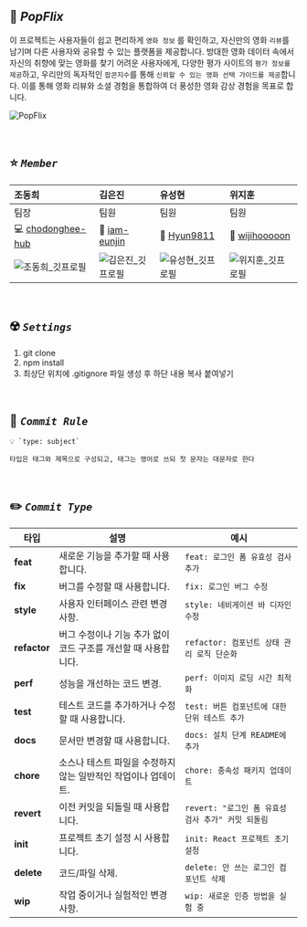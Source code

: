 ## 🍿 **_PopFlix_**

이 프로젝트는 사용자들이 쉽고 편리하게 `영화 정보` 를 확인하고, 자신만의 영화 `리뷰`를 남기며 다른 사용자와 공유할 수 있는 플랫폼을 제공합니다. 방대한 영화 데이터 속에서 자신의 취향에 맞는 영화를 찾기 어려운 사용자에게, 다양한 평가 사이트의 `평가 정보를 제공`하고, 우리만의 독자적인 `팝콘지수`를 통해 `신뢰할 수 있는 영화 선택 가이드를 제공`합니다. 이를 통해 영화 리뷰와 소셜 경험을 통합하여 더 풍성한 영화 감상 경험을 목표로 합니다.

![PopFlix](https://github.com/user-attachments/assets/a1d22de7-4b77-4f8e-999a-11630809e5b6)

<br>

## ⭐ **_`Member`_**

| 조동희                                                                                              | 김은진                                                                                              | 유성현                                                                                              | 위지훈                                                                                              |
| :-------------------------------------------------------------------------------------------------- | :-------------------------------------------------------------------------------------------------- | :-------------------------------------------------------------------------------------------------- | :-------------------------------------------------------------------------------------------------- |
| 팀장                                                                                                | 팀원                                                                                                | 팀원                                                                                                | 팀원                                                                                                |
| 💻 [chodonghee-hub](https://github.com/chodonghee-hub)                                              | 🐣 [iam-eunjin](https://github.com/iam-eunjin)                                                      | 🦖 [Hyun9811](https://github.com/Hyun9811)                                                          | 🦒 [wijihooooon](https://github.com/wijihooooon)                                                    |
| ![조동희_깃프로필](https://github.com/user-attachments/assets/a5b30b6f-310c-4e8a-9492-4a1badea3d01) | ![김은진_깃프로필](https://github.com/user-attachments/assets/0329c95f-7071-424e-b934-4a1ae06f3566) | ![유성현_깃프로필](https://github.com/user-attachments/assets/d397afa9-b5fd-4ebe-b10f-732e9e6aafd5) | ![위지훈_깃프로필](https://github.com/user-attachments/assets/6100f2e5-2a2a-48d6-a96c-fec3375f2cf8) |

<br>

## ☢️ **_`Settings`_**

1. git clone
2. npm install
3. 최상단 위치에 .gitignore 파일 생성 후 하단 내용 복사 붙여넣기

<br>

## 🔔 **_`Commit Rule`_**

```
💡 `type: subject`

타입은 태그와 제목으로 구성되고, 태그는 영어로 쓰되 첫 문자는 대문자로 한다
```

<br>

## ✏️ **_`Commit Type`_**

| 타입         | 설명                                                           | 예시                                               |
| ------------ | -------------------------------------------------------------- | -------------------------------------------------- |
| **feat**     | 새로운 기능을 추가할 때 사용합니다.                            | `feat: 로그인 폼 유효성 검사 추가`                 |
| **fix**      | 버그를 수정할 때 사용합니다.                                   | `fix: 로그인 버그 수정`                            |
| **style**    | 사용자 인터페이스 관련 변경 사항.                              | `style: 네비게이션 바 디자인 수정`                 |
| **refactor** | 버그 수정이나 기능 추가 없이 코드 구조를 개선할 때 사용합니다. | `refactor: 컴포넌트 상태 관리 로직 단순화`         |
| **perf**     | 성능을 개선하는 코드 변경.                                     | `perf: 이미지 로딩 시간 최적화`                    |
| **test**     | 테스트 코드를 추가하거나 수정할 때 사용합니다.                 | `test: 버튼 컴포넌트에 대한 단위 테스트 추가`      |
| **docs**     | 문서만 변경할 때 사용합니다.                                   | `docs: 설치 단계 README에 추가`                    |
| **chore**    | 소스나 테스트 파일을 수정하지 않는 일반적인 작업이나 업데이트. | `chore: 종속성 패키지 업데이트`                    |
| **revert**   | 이전 커밋을 되돌릴 때 사용합니다.                              | `revert: "로그인 폼 유효성 검사 추가" 커밋 되돌림` |
| **init**     | 프로젝트 초기 설정 시 사용합니다.                              | `init: React 프로젝트 초기 설정`                   |
| **delete**   | 코드/파일 삭제.                                                | `delete: 안 쓰는 로그인 컴포넌트 삭제`             |
| **wip**      | 작업 중이거나 실험적인 변경 사항.                              | `wip: 새로운 인증 방법을 실험 중`                  |
